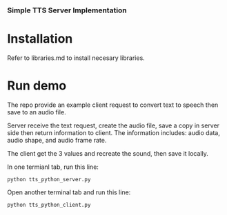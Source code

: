 ### Simple TTS Server Implementation ###


# Installation
Refer to libraries.md to install necesary libraries.

# Run demo

The repo provide an example client request to convert text to speech then save to an audio file.

Server receive the text request, create the audio file, save a copy in server side then return information to client.
The information includes: audio data, audio shape, and audio frame rate. 

The client get the 3 values and recreate the sound, then save it locally.

In one termianl tab, run this line:
```
python tts_python_server.py
```

Open another terminal tab and run this line:
```
python tts_python_client.py
```
